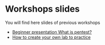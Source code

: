 # Workshops slides
You will find here slides of previous workshops
- [Beginner presentation What is pentest?](https://github.com/GeekGirlGabrielle/WeAreCyber/blob/master/workshop-slides/What%20is%20pentesting.pdf)
- [How to create your own lab to practice](https://github.com/GeekGirlGabrielle/WeAreCyber/blob/master/workshop-slides/Nous-sommes-cyber-lab-install.pdf)
